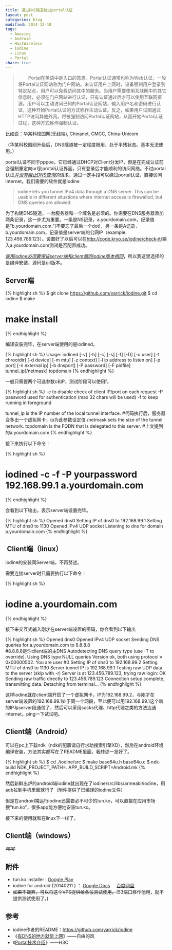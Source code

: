 ```yaml
---
title: 通过DNS隧道绕过portal认证
layout: post
categories: blog
modified: 2014-12-18
tags:
  - Amazing
  - Android
  - HustWireless
  - iodine
  - Linux
  - Portal
share: true
---
```


>         Portal在英语中是入口的意思。Portal认证通常也称为Web认证，一般将Portal认证网站称为门户网站。未认证用户上网时，设备强制用户登录到特定站点，用户可以免费访问其中的服务。当用户需要使用互联网中的其它信息时，必须在门户网站进行认证，只有认证通过后才可以使用互联网资源。用户可以主动访问已知的Portal认证网站，输入用户名和密码进行认证，这种开始Portal认证的方式称作主动认证。反之，如果用户试图通过HTTP访问其他外网，将被强制访问Portal认证网站，从而开始Portal认证过程，这种方式称作强制认证。

比如说：华某科校园网(无线端), Chinanet, CMCC, China-Unicom

（华某科校园网升级后，DNS隧道被一定程度限用，处于半残状态。基本无法使用。）

portal认证不同于pppoe，它已经通过DHCP对Client分发IP，但是在完成认证前会强制重定向url到protal认证界面，只有登录后才能顺利的访问网络。不过portal认证<span style="text-decoration: underline;"><em>并没有阻止DNS查询</em></span>的请求，通过一定手段可以绕过portal认证，直接访问internet。我们需要的软件就是iodine

> iodine lets you tunnel IPv4 data through a DNS server. This can be usable in different situations where internet access is firewalled, but DNS queries are allowed.
> 
> <p style="text-align: right;">
>   <!--more-->
> </p>

为了构建DNS隧道，一台服务器和一个域名是必须的。你需要在DNS服务器添加两条记录，这一步尤为重要。一条是NS记录，a.yourdomain.com，纪录值是&#8221;b.yourdomain.com.&#8221;(不要忘了最后一个dot)，另一条是A记录，b.yourdomain.com，记录值是server端的公网IP（example: 123.456.789.123）。设置好了以后可以在<a title="http://code.kryo.se/iodine/check-it/" href="http://code.kryo.se/iodine/check-it/" target="_blank">http://code.kryo.se/iodine/check-it/</a>输入a.yourdomain.com测试是否配置成功。

<span style="text-decoration: underline;"><em>使用iodine必须要保证server端和client端的iodine版本相同</em></span>，所以我这里选择的是编译安装，源码是git版本。

## Server端

{% highlight sh %}
$ git clone https://github.com/yarrick/iodine.git
$ cd iodine
$ make
# make install
{% endhighlight %}

编译安装完毕，在server端使用的是iodined。

{% highlight sh %}
Usage: iodined [-v] [-h] [-c] [-s] [-f] [-D] [-u user] [-t chrootdir] [-d device] [-m mtu] [-z context] [-l ip address to listen on] [-p port] [-n external ip] [-b dnsport] [-P password] [-F pidfile] tunnel_ip[/netmask] topdomain
{% endhighlight %}

一般只需要两个可选参数c和P，测试阶段可以使用f。

{% highlight sh %}
-c to disable check of client IP/port on each request
-P password used for authentication (max 32 chars will be used)
-f to keep running in foreground

tunnel_ip is the IP number of the local tunnel interface.
#代码执行后，服务器会多出一个虚拟网卡，ip为此参数设定值
   /netmask sets the size of the tunnel network.
topdomain is the FQDN that is delegated to this server.
#上文提到的a.yourdomain.com
{% endhighlight %}


接下来执行以下命令：

{% highlight sh %}
# iodined -c -f -P yourpassword 192.168.99.1 a.yourdomain.com
{% endhighlight %}

会看到以下输出，表示server端设置完毕。

{% highlight sh %}
Opened dns0
Setting IP of dns0 to 192.168.99.1
Setting MTU of dns0 to 1130
Opened IPv4 UDP socket
Listening to dns for domain a.yourdomain.com
{% endhighlight %}

##  Client端（linux）

iodine的安装同Server端，不再赘述。

需要连接server时只需要执行以下命令：

{% highlight sh %}
# iodine a.yourdomain.com
{% endhighlight %}

接下来交互式输入刚才在server端设置的密码，你会看到以下输出

{% highlight sh %}
Opened dns0
Opened IPv4 UDP socket
Sending DNS queries for a.yourdomain.com to 8.8.8.8  
#8.8.8.8是你client端的主DNS
Autodetecting DNS query type (use -T to override).
Using DNS type NULL queries
Version ok, both using protocol v 0x00000502. You are user #0
Setting IP of dns0 to 192.168.99.2
Setting MTU of dns0 to 1130
Server tunnel IP is 192.168.99.1
Testing raw UDP data to the server (skip with -r)
Server is at 123.456.789.123, trying raw login: OK
Sending raw traffic directly to 123.456.789.123
Connection setup complete, transmitting data.
Detaching from terminal...
{% endhighlight %}

这样iodine就在client端开启了一个虚拟网卡，IP为192.168.99.2，与刚才在server端设置的192.168.99.1处于同一个网段，至此便可以用192.168.99.1这个新的IP与server段通信了，然后可以采用socks代理、http代理之类的方法连通internet。ping一下试试吧。

## Client端（Android）

可以在pc上下载ndk（ndk的配置请自行求助搜索引擎XD），然后在android环境编译安装，方法其实都写在了README里面，我转述一发好了。

{% highlight sh %}
$ cd ./iodine/src
$ make base64u.h base64u.c
$ ndk-build NDK_PROJECT_PATH=. APP_BUILD_SCRIPT=Android.mk
{% endhighlight %}

然后新鲜出炉的android端iodine就出现在了iodine/src/libs/armeabi/iodine，用adb拉到手机里面就行了（附件提供了已编译的iodine文件）

但是在android端运行iodine还需要必不可少的tun.ko，可以直接在应用市场搜“tun.ko”，很多app能方便地安装tun.ko。

接下来的使用就和在linux下一样了。

## Client端（windows）

<del><em>呵呵 </em></del>

## 附件

* tun.ko installer : <a href="https://play.google.com/store/apps/details?id=com.aed.tun.installer" target="_blank">Google Play</a>
* iodine for android (20140211 ) ： <a href="https://drive.google.com/file/d/0B4Uhz2CREiHoTmd6NGxONmRfY1E/edit?usp=sharing" target="_blank">Google Docs</a>     <a href="http://pan.baidu.com/s/1qW0LNUO" target="_blank">百度网盘</a>
* <del>如果不嫌弃，可以将这个VPS提供给各位测试使用。</del>(53端口移作他用，就不提供测试使用了。)

## 参考

* iodine作者的README：<a title="https://github.com/yarrick/iodine" href="https://github.com/yarrick/iodine" target="_blank">https://github.com/yarrick/iodine</a>
* 《<a href="http://loosky.net/1934.html" target="_blank">有DNS的地方就能上网</a>》——自由的风
* 《<a href="http://www.h3c.com.cn/Products___Technology/Technology/Security_Encrypt/Other_technology/Technology_recommend/200812/624142_30003_0.htm" target="_blank">Portal技术介绍</a>》——H3C
